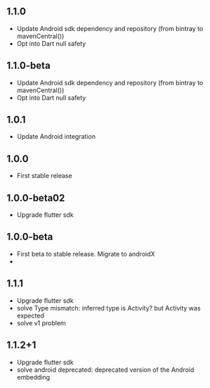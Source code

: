 ## 1.1.0

* Update Android sdk dependency and repository (from bintray to mavenCentral())
* Opt into Dart null safety

## 1.1.0-beta

* Update Android sdk dependency and repository (from bintray to mavenCentral())
* Opt into Dart null safety

## 1.0.1

* Update Android integration

## 1.0.0

* First stable release

## 1.0.0-beta02

* Upgrade flutter sdk

## 1.0.0-beta

* First beta to stable release. Migrate to androidX
*
## 1.1.1

* Upgrade flutter sdk
* solve Type mismatch: inferred type is Activity? but Activity was expected
* solve v1 problem


## 1.1.2+1

* Upgrade flutter sdk
* solve android deprecated: deprecated version of the Android embedding
